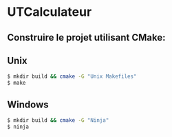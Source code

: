 # UTCalculateur

## Construire le projet utilisant CMake:

## Unix
```zsh
$ mkdir build && cmake -G "Unix Makefiles"
$ make
```

## Windows
```zsh
$ mkdir build && cmake -G "Ninja"
$ ninja
```
